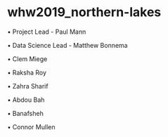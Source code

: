 # whw2019_northern-lakes

•	Project Lead - Paul Mann

•	Data Science Lead - Matthew Bonnema

•	Clem Miege 

•	Raksha Roy

• Zahra Sharif

• Abdou Bah

• Banafsheh 

• Connor Mullen









